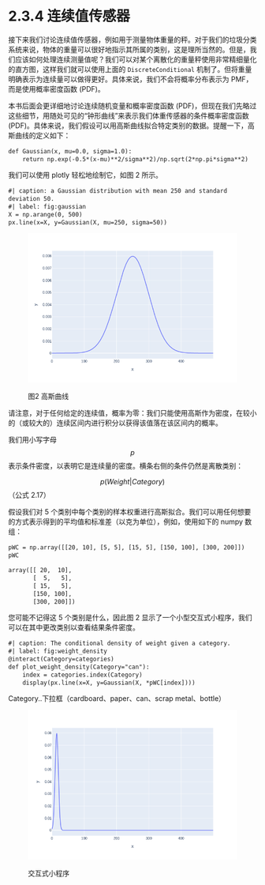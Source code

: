 # 2.3.4 连续值传感器

接下来我们讨论连续值传感器，例如用于测量物体重量的秤。对于我们的垃圾分类系统来说，物体的重量可以很好地指示其所属的类别，这是理所当然的。但是，我们应该如何处理连续测量值呢？我们可以对某个离散化的重量秤使用非常精细量化的直方图，这样我们就可以使用上面的 `DiscreteConditional` 机制了。但将重量明确表示为连续量可以做得更好。具体来说，我们不会将概率分布表示为 PMF，而是使用概率密度函数 (PDF)。

本书后面会更详细地讨论连续随机变量和概率密度函数 (PDF)，但现在我们先略过这些细节，用随处可见的“钟形曲线”来表示我们体重传感器的条件概率密度函数 (PDF)。具体来说，我们假设可以用高斯曲线拟合特定类别的数据。提醒一下，高斯曲线的定义如下：

```
def Gaussian(x, mu=0.0, sigma=1.0):
    return np.exp(-0.5*(x-mu)**2/sigma**2)/np.sqrt(2*np.pi*sigma**2)
```

我们可以使用 plotly 轻松地绘制它，如图 2 所示。

```
#| caption: a Gaussian distribution with mean 250 and standard deviation 50.
#| label: fig:gaussian
X = np.arange(0, 500)
px.line(x=X, y=Gaussian(X, mu=250, sigma=50))
```

<figure><img src="../../.gitbook/assets/image (2) (1) (1) (1).png" alt=""><figcaption><p>图2 高斯曲线</p></figcaption></figure>

请注意，对于任何给定的连续值，概率为零：我们只能使用高斯作为密度，在较小的（或较大的）连续区间内进行积分以获得该值落在该区间内的概率。

我们用小写字母$$p$$
表示条件密度，以表明它是连续量的密度。横条右侧的条件仍然是离散类别：

$$p(Weight|Category)$$（公式 2.17）

假设我们对 5 个类别中每个类别的样本权重进行高斯拟合。我们可以用任何想要的方式表示得到的平均值和标准差（以克为单位），例如，使用如下的 numpy 数组：

```
pWC = np.array([[20, 10], [5, 5], [15, 5], [150, 100], [300, 200]])
pWC
```

```
array([[ 20,  10],
       [  5,   5],
       [ 15,   5],
       [150, 100],
       [300, 200]])
```

您可能不记得这 5 个类别是什么，因此图 2 显示了一个小型交互式小程序，我们可以在其中更改类别以查看结果条件密度。

```
#| caption: The conditional density of weight given a category.
#| label: fig:weight_density
@interact(Category=categories)
def plot_weight_density(Category="can"):
    index = categories.index(Category)
    display(px.line(x=X, y=Gaussian(X, *pWC[index])))
```

Category..下拉框（cardboard、paper、can、scrap metal、bottle）

<figure><img src="../../.gitbook/assets/image (1) (1) (1) (1) (1) (1) (1) (1).png" alt=""><figcaption><p>交互式小程序</p></figcaption></figure>

